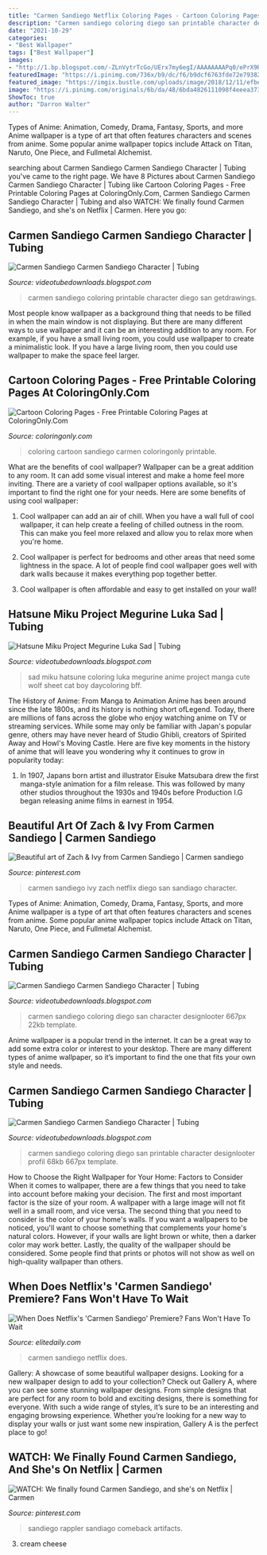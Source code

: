 ```yaml
---
title: "Carmen Sandiego Netflix Coloring Pages - Cartoon Coloring Pages"
description: "Carmen sandiego coloring diego san printable character designlooter profil 68kb 667px template"
date: "2021-10-29"
categories:
- "Best Wallpaper"
tags: ["Best Wallpaper"]
images:
- "http://1.bp.blogspot.com/-ZLnVytrTcGo/UErx7my6egI/AAAAAAAAPq0/ePrX9RVkBRs/s1600/carmen_sandiego_action.jpg"
featuredImage: "https://i.pinimg.com/736x/b9/dc/f6/b9dcf6763fde72e793829e634f1610d4.jpg"
featured_image: "https://imgix.bustle.com/uploads/image/2018/12/11/efbed298-b46c-4a0a-98c6-cca00ea38d71-lwcarmen2.jpg?w=1020&amp;h=574&amp;fit=crop&amp;crop=faces&amp;auto=format&amp;q=70"
image: "https://i.pinimg.com/originals/6b/da/48/6bda4826111098f4eeea373559331b1c.jpg"
ShowToc: true
author: "Darron Walter"
---
```



Types of Anime: Animation, Comedy, Drama, Fantasy, Sports, and more
Anime wallpaper is a type of art that often features characters and scenes from anime. Some popular anime wallpaper topics include Attack on Titan, Naruto, One Piece, and Fullmetal Alchemist.

	

		
searching about Carmen Sandiego Carmen Sandiego Character | Tubing you've came to the right page. We have 8 Pictures about Carmen Sandiego Carmen Sandiego Character | Tubing like Cartoon Coloring Pages - Free Printable Coloring Pages at ColoringOnly.Com, Carmen Sandiego Carmen Sandiego Character | Tubing and also WATCH: We finally found Carmen Sandiego, and she&#039;s on Netflix | Carmen. Here you go:
		
    
## Carmen Sandiego Carmen Sandiego Character | Tubing

<img loading=lazy src="http://1.bp.blogspot.com/-ZLnVytrTcGo/UErx7my6egI/AAAAAAAAPq0/ePrX9RVkBRs/s1600/carmen_sandiego_action.jpg" onerror="this.onerror=null;this.src='https://tse2.mm.bing.net/th?id=OIP.AFHNStB5DCKx_QDEwST_ygHaGL&amp;pid=15.1';" alt="Carmen Sandiego Carmen Sandiego Character | Tubing">

_Source: videotubedownloads.blogspot.com_

>carmen sandiego coloring printable character diego san getdrawings. 

	

Most people know wallpaper as a background thing that needs to be filled in when the main window is not displaying. But there are many different ways to use wallpaper and it can be an interesting addition to any room. For example, if you have a small living room, you could use wallpaper to create a minimalistic look. If you have a large living room, then you could use wallpaper to make the space feel larger.

    
## Cartoon Coloring Pages - Free Printable Coloring Pages At ColoringOnly.Com

<img loading=lazy src="https://coloringonly.com/images/imgcolor/Amazing-Carmen-Sandiego-coloring-page.jpg" onerror="this.onerror=null;this.src='https://tse1.mm.bing.net/th?id=OIP.03-kxSg4uUsO9qJ_d6bFtwHaKZ&amp;pid=15.1';" alt="Cartoon Coloring Pages - Free Printable Coloring Pages at ColoringOnly.Com">

_Source: coloringonly.com_

>coloring cartoon sandiego carmen coloringonly printable. 

	

What are the benefits of cool wallpaper?
Wallpaper can be a great addition to any room. It can add some visual interest and make a home feel more inviting. There are a variety of cool wallpaper options available, so it's important to find the right one for your needs. Here are some benefits of using cool wallpaper: 
1. Cool wallpaper can add an air of chill. When you have a wall full of cool wallpaper, it can help create a feeling of chilled outness in the room. This can make you feel more relaxed and allow you to relax more when you're home. 

2. Cool wallpaper is perfect for bedrooms and other areas that need some lightness in the space. A lot of people find cool wallpaper goes well with dark walls because it makes everything pop together better. 

3. Cool wallpaper is often affordable and easy to get installed on your wall!

    
## Hatsune Miku Project Megurine Luka Sad | Tubing

<img loading=lazy src="http://2.bp.blogspot.com/-LrpeNPV8Hlw/UG49FNxxAEI/AAAAAAAAZhE/UnKQXxqR8Jk/s1600/megurine_luka_sad.jpg" onerror="this.onerror=null;this.src='https://tse2.mm.bing.net/th?id=OIP.EYia1dxmc-xcXEyyX7GRfwHaGL&amp;pid=15.1';" alt="Hatsune Miku Project Megurine Luka Sad | Tubing">

_Source: videotubedownloads.blogspot.com_

>sad miku hatsune coloring luka megurine anime project manga cute wolf sheet cat boy daycoloring bff. 

	

The History of Anime: From Manga to Animation
Anime has been around since the late 1800s, and its history is nothing short ofLegend. Today, there are millions of fans across the globe who enjoy watching anime on TV or streaming services. While some may only be familiar with Japan's popular genre, others may have never heard of Studio Ghibli, creators of Spirited Away and Howl's Moving Castle. Here are five key moments in the history of anime that will leave you wondering why it continues to grow in popularity today:
1) In 1907, Japans born artist and illustrator Eisuke Matsubara drew the first manga-style animation for a film release. This was followed by many other studios throughout the 1930s and 1940s before Production I.G began releasing anime films in earnest in 1954.

    
## Beautiful Art Of Zach &amp; Ivy From Carmen Sandiego | Carmen Sandiego

<img loading=lazy src="https://i.pinimg.com/originals/6b/da/48/6bda4826111098f4eeea373559331b1c.jpg" onerror="this.onerror=null;this.src='https://tse3.mm.bing.net/th?id=OIP.hz0iHMQyKsgar2kid6HsJQHaIz&amp;pid=15.1';" alt="Beautiful art of Zach &amp; Ivy from Carmen Sandiego | Carmen sandiego">

_Source: pinterest.com_

>carmen sandiego ivy zach netflix diego san sandiago character. 

	

Types of Anime: Animation, Comedy, Drama, Fantasy, Sports, and more
Anime wallpaper is a type of art that often features characters and scenes from anime. Some popular anime wallpaper topics include Attack on Titan, Naruto, One Piece, and Fullmetal Alchemist.

    
## Carmen Sandiego Carmen Sandiego Character | Tubing

<img loading=lazy src="https://2.bp.blogspot.com/-HI_-2IHoS1s/UEryUX44UnI/AAAAAAAAPsI/w-U-lxMPnAU/s1600/carmen_sandiego_character-bw.jpg" onerror="this.onerror=null;this.src='https://tse2.mm.bing.net/th?id=OIP.2H5P_e3AFCn3OY-qZxyhqwHaGL&amp;pid=15.1';" alt="Carmen Sandiego Carmen Sandiego Character | Tubing">

_Source: videotubedownloads.blogspot.com_

>carmen sandiego coloring diego san character designlooter 667px 22kb template. 

	

Anime wallpaper is a popular trend in the internet. It can be a great way to add some extra color or interest to your desktop. There are many different types of anime wallpaper, so it’s important to find the one that fits your own style and needs.

    
## Carmen Sandiego Carmen Sandiego Character | Tubing

<img loading=lazy src="http://4.bp.blogspot.com/-QsE2byXPY68/UEryUwd46YI/AAAAAAAAPsU/5otKvU6CXcU/s1600/carmen_sandiego_profil.jpg" onerror="this.onerror=null;this.src='https://tse4.mm.bing.net/th?id=OIP.djKT7DNyG4eUoHl3sw-x8wHaGL&amp;pid=15.1';" alt="Carmen Sandiego Carmen Sandiego Character | Tubing">

_Source: videotubedownloads.blogspot.com_

>carmen sandiego coloring diego san printable character designlooter profil 68kb 667px template. 

	

How to Choose the Right Wallpaper for Your Home: Factors to Consider
When it comes to wallpaper, there are a few things that you need to take into account before making your decision. The first and most important factor is the size of your room. A wallpaper with a large image will not fit well in a small room, and vice versa. 
The second thing that you need to consider is the color of your home's walls. If you want a wallpapers to be noticed, you'll want to choose something that complements your home's natural colors. However, if your walls are light brown or white, then a darker color may work better. 
Lastly, the quality of the wallpaper should be considered. Some people find that prints or photos will not show as well on high-quality wallpaper than others.

    
## When Does Netflix&#039;s &#039;Carmen Sandiego&#039; Premiere? Fans Won&#039;t Have To Wait

<img loading=lazy src="https://imgix.bustle.com/uploads/image/2018/12/11/efbed298-b46c-4a0a-98c6-cca00ea38d71-lwcarmen2.jpg?w=1020&amp;h=574&amp;fit=crop&amp;crop=faces&amp;auto=format&amp;q=70" onerror="this.onerror=null;this.src='https://tse1.mm.bing.net/th?id=OIP.9YzS_1lO_bV05bEaiIy9wwHaEK&amp;pid=15.1';" alt="When Does Netflix&#039;s &#039;Carmen Sandiego&#039; Premiere? Fans Won&#039;t Have To Wait">

_Source: elitedaily.com_

>carmen sandiego netflix does. 

	

Gallery: A showcase of some beautiful wallpaper designs.
Looking for a new wallpaper design to add to your collection? Check out Gallery A, where you can see some stunning wallpaper designs. From simple designs that are perfect for any room to bold and exciting designs, there is something for everyone. With such a wide range of styles, it’s sure to be an interesting and engaging browsing experience. Whether you’re looking for a new way to display your walls or just want some new inspiration, Gallery A is the perfect place to go!





	
	
    
## WATCH: We Finally Found Carmen Sandiego, And She&#039;s On Netflix | Carmen

<img loading=lazy src="https://i.pinimg.com/736x/b9/dc/f6/b9dcf6763fde72e793829e634f1610d4.jpg" onerror="this.onerror=null;this.src='https://tse3.mm.bing.net/th?id=OIP.gZA73wbcln8EdTjIaDzByQHaEK&amp;pid=15.1';" alt="WATCH: We finally found Carmen Sandiego, and she&#039;s on Netflix | Carmen">

_Source: pinterest.com_

>sandiego rappler sandiago comeback artifacts. 

	

3. cream cheese 

